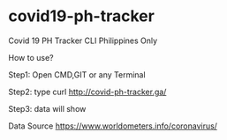# covid19-ph-tracker
Covid 19 PH Tracker CLI Philippines Only

How to use?

Step1: Open CMD,GIT or any Terminal

Step2: type curl http://covid-ph-tracker.ga/

Step3: data will show

Data Source https://www.worldometers.info/coronavirus/
